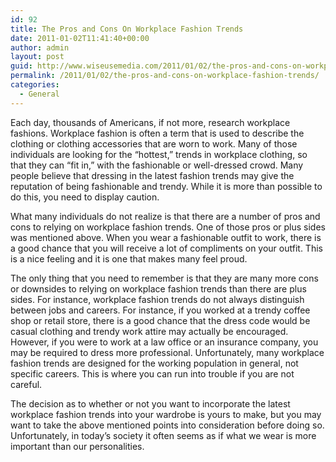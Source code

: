 ```yaml
---
id: 92
title: The Pros and Cons On Workplace Fashion Trends
date: 2011-01-02T11:41:40+00:00
author: admin
layout: post
guid: http://www.wiseusemedia.com/2011/01/02/the-pros-and-cons-on-workplace-fashion-trends/
permalink: /2011/01/02/the-pros-and-cons-on-workplace-fashion-trends/
categories:
  - General
---
```

Each day, thousands of Americans, if not more, research workplace fashions. Workplace fashion is often a term that is used to describe the clothing or clothing accessories that are worn to work. Many of those individuals are looking for the “hottest,” trends in workplace clothing, so that they can “fit in,” with the fashionable or well-dressed crowd. Many people believe that dressing in the latest fashion trends may give the reputation of being fashionable and trendy. While it is more than possible to do this, you need to display caution.

What many individuals do not realize is that there are a number of pros and cons to relying on workplace fashion trends. One of those pros or plus sides was mentioned above. When you wear a fashionable outfit to work, there is a good chance that you will receive a lot of compliments on your outfit. This is a nice feeling and it is one that makes many feel proud. 

The only thing that you need to remember is that they are many more cons or downsides to relying on workplace fashion trends than there are plus sides. For instance, workplace fashion trends do not always distinguish between jobs and careers. For instance, if you worked at a trendy coffee shop or retail store, there is a good chance that the dress code would be casual clothing and trendy work attire may actually be encouraged. However, if you were to work at a law office or an insurance company, you may be required to dress more professional. Unfortunately, many workplace fashion trends are designed for the working population in general, not specific careers. This is where you can run into trouble if you are not careful.

The decision as to whether or not you want to incorporate the latest workplace fashion trends into your wardrobe is yours to make, but you may want to take the above mentioned points into consideration before doing so. Unfortunately, in today’s society it often seems as if what we wear is more important than our personalities.